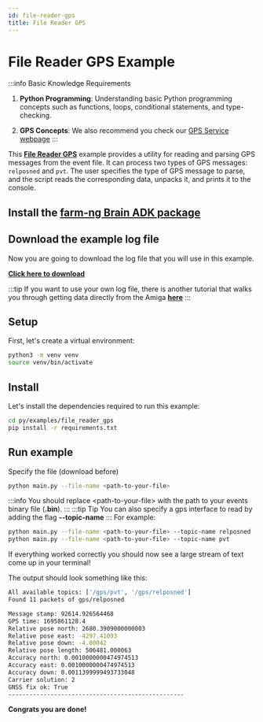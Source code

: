 ```yaml
---
id: file-reader-gps
title: File Reader GPS
---
```


# File Reader GPS Example

:::info Basic Knowledge Requirements

1. **Python Programming**: Understanding basic Python programming concepts such as functions, loops,
conditional statements, and type-checking.

2. **GPS Concepts**: We also recommend you check our [GPS Service webpage](../../concepts/gps_service)
:::

This [**File Reader GPS**](https://github.com/farm-ng/farm-ng-amiga/blob/main-v2/py/examples/file_reader_gps/main.py)
example provides a utility for reading and parsing GPS messages from the event file.
It can process two types of GPS messages: `relposned` and `pvt`.
The user specifies the type of GPS message to parse, and the script reads the corresponding data,
unpacks it, and prints it to the console.

## Install the [farm-ng Brain ADK package](/docs/brain/brain-install)

## Download the example log file

Now you are going to download the log file that you will use in
this example.

[**Click here to download**](https://farm-ng-dev-auto-plot-mvp.s3.us-west-2.amazonaws.com/datasets/examples_log_file/2023_09_29_17_52_35_070804_dubnium-durian.0000.bin)

:::tip
If you want to use your own log file, there is another tutorial
that walks you through getting data directly from the Amiga
[**here**](docs/examples/import_log_file/README.md)
:::

## Setup

First, let's create a virtual environment:

```bash
python3 -m venv venv
source venv/bin/activate
```

## Install

Let's install the dependencies required to run this example:

```bash
cd py/examples/file_reader_gps
pip install -r requirements.txt
```

## Run example

Specify the file (download before)

```bash
python main.py --file-name <path-to-your-file>
```

:::info
You should replace &lt;path-to-your-file&gt; with the path to your events binary file (**.bin**).
:::
:::tip Tip
You can also specify a gps interface to read by adding the flag **--topic-name**
:::
For example:

```bash
python main.py --file-name <path-to-your-file> --topic-name relposned
python main.py --file-name <path-to-your-file> --topic-name pvt
```

If everything worked correctly you should now see a large stream
of text come up in your terminal!

The output should look something like this:

```bash
All available topics: ['/gps/pvt', '/gps/relposned']
Found 11 packets of gps/relposned

Message stamp: 92614.926564468
GPS time: 1695861128.4
Relative pose north: 2680.3909000000003
Relative pose east: -4297.41093
Relative pose down: -4.00042
Relative pose length: 506481.000063
Accuracy north: 0.0010000000474974513
Accuracy east: 0.0010000000474974513
Accuracy down: 0.0011399999493733048
Carrier solution: 2
GNSS fix ok: True
--------------------------------------------------
```

**Congrats you are done!**
